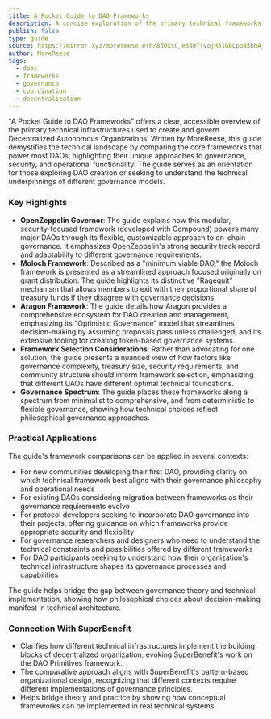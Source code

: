 ```yaml
---
title: A Pocket Guide to DAO Frameworks
description: A concise exploration of the primary technical frameworks for building and operating DAOs, clarifying their distinct approaches to governance and coordination.
publish: false
type: guide
source: https://mirror.xyz/morereese.eth/85QxsC_e650TYvojH51GbLpo93hhAjBi1xJspiU25b0
author: MoreReese
tags:
  - daos
  - frameworks
  - governance
  - coordination
  - decentralization
---
```


"A Pocket Guide to DAO Frameworks" offers a clear, accessible overview of the primary technical infrastructures used to create and govern Decentralized Autonomous Organizations. Written by MoreReese, this guide demystifies the technical landscape by comparing the core frameworks that power most DAOs, highlighting their unique approaches to governance, security, and operational functionality. The guide serves as an orientation for those exploring DAO creation or seeking to understand the technical underpinnings of different governance models.

### Key Highlights
- **OpenZeppelin Governor**: The guide explains how this modular, security-focused framework (developed with Compound) powers many major DAOs through its flexible, customizable approach to on-chain governance. It emphasizes OpenZeppelin's strong security track record and adaptability to different governance requirements.
- **Moloch Framework**: Described as a "minimum viable DAO," the Moloch framework is presented as a streamlined approach focused originally on grant distribution. The guide highlights its distinctive "Ragequit" mechanism that allows members to exit with their proportional share of treasury funds if they disagree with governance decisions.
- **Aragon Framework**: The guide details how Aragon provides a comprehensive ecosystem for DAO creation and management, emphasizing its "Optimistic Governance" model that streamlines decision-making by assuming proposals pass unless challenged, and its extensive tooling for creating token-based governance systems.
- **Framework Selection Considerations**: Rather than advocating for one solution, the guide presents a nuanced view of how factors like governance complexity, treasury size, security requirements, and community structure should inform framework selection, emphasizing that different DAOs have different optimal technical foundations.
- **Governance Spectrum**: The guide places these frameworks along a spectrum from minimalist to comprehensive, and from deterministic to flexible governance, showing how technical choices reflect philosophical governance approaches.

### Practical Applications

The guide's framework comparisons can be applied in several contexts:

- For new communities developing their first DAO, providing clarity on which technical framework best aligns with their governance philosophy and operational needs
- For existing DAOs considering migration between frameworks as their governance requirements evolve
- For protocol developers seeking to incorporate DAO governance into their projects, offering guidance on which frameworks provide appropriate security and flexibility
- For governance researchers and designers who need to understand the technical constraints and possibilities offered by different frameworks
- For DAO participants seeking to understand how their organization's technical infrastructure shapes its governance processes and capabilities

The guide helps bridge the gap between governance theory and technical implementation, showing how philosophical choices about decision-making manifest in technical architecture.

### Connection With SuperBenefit

- Clarifies how different technical infrastructures implement the building blocks of decentralized organization, evoking SuperBenefit's work on the DAO Primitives framework.
- The comparative approach aligns with SuperBenefit's pattern-based organizational design, recognizing that different contexts require different implementations of governance principles.
- Helps bridge theory and practice by showing how conceptual frameworks can be implemented in real technical systems.
